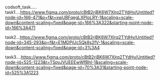 codsoft_task.....
task1....https://www.figma.com/proto/cBtB2rjBK6W7Xlrq2TYdHv/Untitled?node-id=166-471&p=f&t=xwUBFqegLXPIoLRY-1&scaling=scale-down&content-scaling=fixed&page-id=166%3A322&starting-point-node-id=166%3A471

task2...https://www.figma.com/proto/cBtB2rjBK6W7Xlrq2TYdHv/Untitled?node-id=345-293&p=f&t=E1MDPjUc5Qk8s2fV-1&scaling=scale-down&content-scaling=fixed&page-id=3%3A4

task3....https://www.figma.com/proto/cBtB2rjBK6W7Xlrq2TYdHv/Untitled?node-id=525-1223&t=TSpvJVUEEEwWfBhI-1&scaling=scale-down&content-scaling=fixed&page-id=70%3A31&starting-point-node-id=525%3A1223
